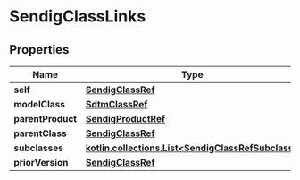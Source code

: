 
# SendigClassLinks

## Properties
| Name | Type | Description | Notes |
| ------------ | ------------- | ------------- | ------------- |
| **self** | [**SendigClassRef**](SendigClassRef.md) |  |  [optional] |
| **modelClass** | [**SdtmClassRef**](SdtmClassRef.md) |  |  [optional] |
| **parentProduct** | [**SendigProductRef**](SendigProductRef.md) |  |  [optional] |
| **parentClass** | [**SendigClassRef**](SendigClassRef.md) |  |  [optional] |
| **subclasses** | [**kotlin.collections.List&lt;SendigClassRefSubclass&gt;**](SendigClassRefSubclass.md) |  |  [optional] |
| **priorVersion** | [**SendigClassRef**](SendigClassRef.md) |  |  [optional] |



